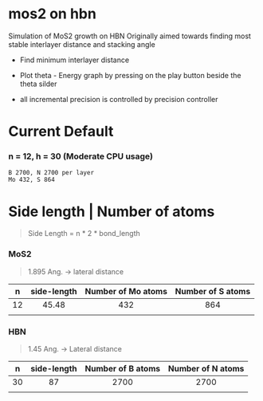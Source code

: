 # mos2 on hbn
Simulation of MoS2 growth on HBN
Originally aimed towards finding most stable interlayer distance and stacking angle

* Find minimum interlayer distance
* Plot theta - Energy graph by pressing on the play button beside the theta silder

* all incremental precision is controlled by precision controller

# Current Default 
### n = 12, h = 30 (Moderate CPU usage)
```
B 2700, N 2700 per layer
Mo 432, S 864
```

# Side length | Number of atoms
> Side Length = n * 2 * bond_length
### MoS2
> 1.895 Ang. -> lateral distance

|n        |side-length |Number of Mo atoms |Number of S atoms |
|:-------:|:----------:|:-----------------:|:----------------:|
|12       |45.48       |432                |864               |
|||||


### HBN
> 1.45 Ang. -> Lateral distance

|n        |side-length |Number of B atoms  |Number of N atoms |
|:-------:|:----------:|:-----------------:|:----------------:|
|30       |87          |2700               |2700              |
|||||
